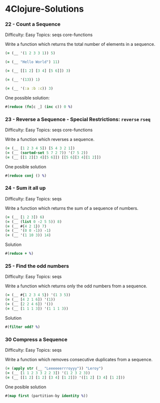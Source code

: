 # 4Clojure-Solutions


### 22 - Count a Sequence

Difficulty:	Easy
Topics:	seqs core-functions


Write a function which returns the total number of elements in a sequence.

```clojure
(= (__ '(1 2 3 3 1)) 5)

(= (__ "Hello World") 11)

(= (__ [[1 2] [3 4] [5 6]]) 3)

(= (__ '(13)) 1)

(= (__ '(:a :b :c)) 3)
```

One possible solution:

```clojure
#(reduce (fn[c _] (inc c)) 0 %)
```

### 23 - Reverse a Sequence - Special Restrictions: `reverse` `rseq`
Difficulty:	Easy
Topics:	seqs core-functions

Write a function which reverses a sequence.
```clojure
(= (__ [1 2 3 4 5]) [5 4 3 2 1])
(= (__ (sorted-set 5 7 2 7)) '(7 5 2))
(= (__ [[1 2][3 4][5 6]]) [[5 6][3 4][1 2]])
```

One posible solution
```clojure
#(reduce conj () %)
```
### 24 - Sum it all up
Difficulty:	Easy
Topics:	seqs

Write a function which returns the sum of a sequence of numbers.
```Clojure
(= (__ [1 2 3]) 6)
(= (__ (list 0 -2 5 5)) 8)
(= (__ #{4 2 1}) 7)
(= (__ '(0 0 -1)) -1)
(= (__ '(1 10 3)) 14)
```
Solution
```Clojure
#(reduce + %)
```

### 25 - Find the odd numbers
Difficulty:	Easy
Topics:	seqs

Write a function which returns only the odd numbers from a sequence.
```Clojure
(= (__ #{1 2 3 4 5}) '(1 3 5))
(= (__ [4 2 1 6]) '(1))
(= (__ [2 2 4 6]) '())
(= (__ [1 1 1 3]) '(1 1 1 3))
```
Solution
```Clojure
#(filter odd? %)
```

### 30 Compress a Sequence

Difficulty:	Easy
Topics:	seqs

Write a function which removes consecutive duplicates from a sequence.
```Clojure	
(= (apply str (__ "Leeeeeerrroyyy")) "Leroy")
(= (__ [1 1 2 3 3 2 2 3]) '(1 2 3 2 3))
(= (__ [[1 2] [1 2] [3 4] [1 2]]) '([1 2] [3 4] [1 2]))
```

One posible solution
```clojure
#(map first (partition-by identity %))
```
